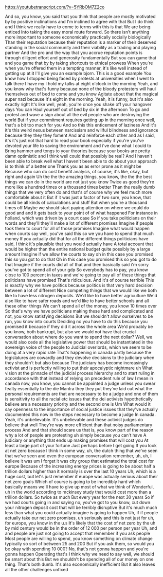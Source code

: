 https://youtubetranscript.com/?v=5YRbOM7Z2co

 And so, you know, you said that you think that people are mostly motivated by by positive inclinations and I'm inclined to agree with that But I do think and I think we really have to come to terms with this is that We are being enticed Into taking the easy moral route forward. So there isn't anything more important to someone economically practically socially biologically Than their reputation because their reputation is a marker of their deserved standing in the social community and their viability as a trading and playing partner And the pro and the way that you accrue reputation points is through diligent effort and generosity fundamentally But you can game that and you game that by by taking shortcuts to ethical prowess When you're when you're offered them in a tempting manner, it's like well instead of getting up at it I'll give you an example bjorn. This is a good example You know how I stopped being faced by protests at universities when I went to talk there I have my I hold my talks at eight o'clock in the morning Yeah, and you know why that's funny because none of the bloody protesters will haul themselves out of bed to come and you know Agitate about that the magical super nazi because it's eight in the morning. Yeah, it is funny, but it's also exactly right It's like well, yeah, you're once you shake off your hangover days You can Haul yourself out of bed by six in the afternoon To go and protest and wave a sign about all the evil people who are destroying the world But if your commitment requires getting up in the morning once well, that's a bit too much for you And so this this enticement of laziness And it's it's this weird nexus between narcissism and willful blindness and ignorance because they they they foment And and reinforce each other and as I said, it's it's just not that hard to read your book especially if you're you've devoted your life to saving the environment and i've done what I could to Bring hammer and tongs to your theories because your books are pretty damn optimistic and I think well could that possibly be real? And I haven't been able to break well what I haven't been able to do about your approach is to think of a better one Thank you as as error prone as it might be Because who can do cost benefit analysis, of course, it's like, okay, but right and again Uh the the the amazing things, you know, the the the best things we can do in the world are not just you know Twice as good they're more like a hundred times or a thousand times better Than the really dumb things that we very often do and that's of course why we feel much more comfortable about it But if it was just a factor of two sure, you know, that could be all kinds of calculations and stuff But when you're a thousand times off Maybe we should start paying attention on where we could do good and and it gets back to your point of of what happened For instance in holland, which was driven by a court case So if you take politicians on their words and they'll they'll make a lot of different promises Imagine if people took them to court for all of those promises Imagine what would happen when courts say well, you've said this so we you have to spend that much money If you actually did that for all the different things politicians have said, I think it's plausible that you would actually have A total account that would be higher than the entire national budget quite possibly by a large amount Imagine if we allow the courts to say oh in this case you promised this so you got to do that Oh in this case you promised this so you got to do that Imagine if the courts did all of that and then basically said i'm sorry you've got to spend all of your gdp So everybody has to pay, you know close to 100 percent in taxes and we're going to pay all of these things that politicians have promised That's ridiculous. And it's of course terrible This is exactly why we have politics because politics is that very hard decision between a lot of different Nice competing things that we would like we both like to have less nitrogen deposits. We'd like to have better agriculture We'd also like to have safer roads and we'd like to have better schools and all these other things We can't spend all of the money, you know 10 times over So that's why we have politicians making these hard and complicated and not, you know satisfying decisions But we shouldn't allow ourselves to be run, you know into courts Deciding no you have to do this because you promised it because if they did it across the whole area We'd probably be you know, both bankrupt, but also we would not have that crucial conversation about where do you want to spend the next dollar? Well, we would also cede all the legislative power that should be instantiated in the sovereign voice of the people to Judicial overlords, which we seem to be doing at a very rapid rate That's happening in canada partly because the legislatures are cowardly and they devolve decisions to the judiciary when they shouldn't but also because The judiciary has become increasingly activist and is perfectly willing to put their apocalyptic nightmare uh What vision at the pinnacle of the judicial process hierarchy and to start ruling in accordance with that instead of relying on precedent rule of law I mean in canada now, you know, you cannot be appointed a judge unless you swear fealty essentially to the die Mantra they they put they've laid out what the personal requirements are that are necessary to be a judge and one of them is sensitivity to all the racial etc issues that the dei activists hypothetically believe are a necessary priority and the second one is Um What would it say openness to the importance of social justice issues that they've actually documented this now in the steps necessary to become a judge In canada. Yeah, it's unbelievable. It's unbelievable and these activist judges do believe that well They're way more efficient than that noisy parliamentary process And and that should scare us that is, you know part of the reason why a lot of people are protesting uh simply because you can't have A judiciary or anything that ends up making promises that will cost you At least a large part of your fortune Just perhaps before I get going If you look at net zero because I think in some way, uh, the dutch thing that we've seen that we've seen and even the european conversation remember, uh, uh, I believe it was um I forget it was city group that estimated the total cost for europe Because of the increasing energy prices is going to be about half a trillion dollars higher than it normally is over the last 10 years Uh, which is a huge cost, but let's just remember if europe was actually serious about their net zero goals Which of course is going to be incredibly hard which basically means we'll have to give up most of what we think of Wonderful, uh in the world according to mckinsey study that would cost more than a trillion dollars. So twice as much But every year for the next 30 years So if we had courts going in and saying no, you've got to you know, cut down your nitrogen deposit cost that will be terribly disruptive But it's much much less than what you could actually imagine is going to happen Uh, if if people actually take our net zero promises, uh seriously and this is not just for uh, for europe, you know in the u.s It's likely that the cost of net zero by the uh by mid century would be in the order of 12 000 per person per year Uh, and and people are just not going to accept that remember if you ask people Most people are willing to spend, you know something on climate change typically so sort of between 25 and 200 But if you ask them, so would you be okay with spending 10 000? No, that's not gonna happen and you're gonna happen Operating that's I think why we need to say well, we should be smart about this But we shouldn't be spending all of our money on one thing. That's both dumb. It's also economically inefficient But it also leaves all the other challenges unfixed
